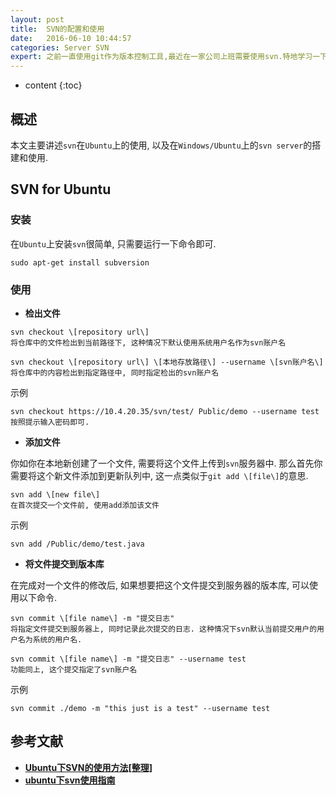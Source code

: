 ```yaml
---
layout: post
title:  SVN的配置和使用
date:   2016-06-10 10:44:57
categories: Server SVN
expert: 之前一直使用git作为版本控制工具,最近在一家公司上班需要使用svn.特地学习一下.
---
```


* content
{:toc}

## 概述

本文主要讲述`svn`在`Ubuntu`上的使用, 以及在`Windows/Ubuntu`上的`svn server`的搭建和使用.

## SVN for Ubuntu

### 安装

在`Ubuntu`上安装`svn`很简单, 只需要运行一下命令即可.

``` shell
sudo apt-get install subversion
```

### 使用

* **检出文件**

```
svn checkout \[repository url\]  
将仓库中的文件检出到当前路径下, 这种情况下默认使用系统用户名作为svn账户名

svn checkout \[repository url\] \[本地存放路径\] --username \[svn账户名\]   
将仓库中的内容检出到指定路径中, 同时指定检出的svn账户名
```

示例

```
svn checkout https://10.4.20.35/svn/test/ Public/demo --username test
按照提示输入密码即可.
```

* **添加文件**

你如你在本地新创建了一个文件, 需要将这个文件上传到`svn`服务器中. 那么首先你需要将这个新文件添加到更新队列中, 这一点类似于`git add \[file\]`的意思.

```
svn add \[new file\]  
在首次提交一个文件前, 使用add添加该文件
```

示例

```
svn add /Public/demo/test.java
```

* **将文件提交到版本库**

在完成对一个文件的修改后, 如果想要把这个文件提交到服务器的版本库, 可以使用以下命令.

```
svn commit \[file name\] -m "提交日志"  
将指定文件提交到服务器上, 同时记录此次提交的日志. 这种情况下svn默认当前提交用户的用户名为系统的用户名.

svn commit \[file name\] -m "提交日志" --username test
功能同上, 这个提交指定了svn账户名
```

示例

```
svn commit ./demo -m "this just is a test" --username test
```

## 参考文献

* **[Ubuntu下SVN的使用方法\[整理\]](http://blog.csdn.net/ameyume/article/details/6320694)**  
* **[ubuntu下svn使用指南](http://blog.sina.com.cn/s/blog_4c451e0e0100dhbl.html)**  

